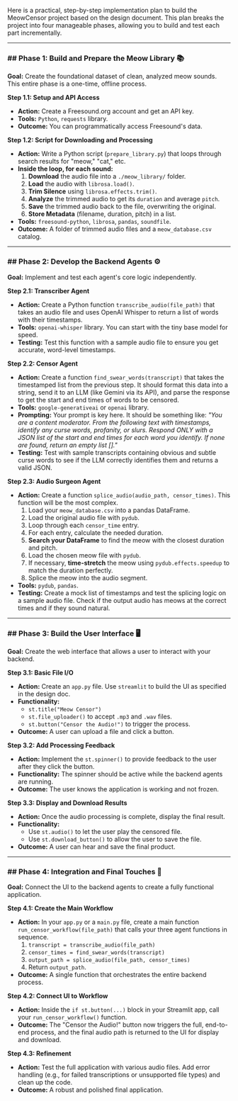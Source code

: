 Here is a practical, step-by-step implementation plan to build the MeowCensor project based on the design document. This plan breaks the project into four manageable phases, allowing you to build and test each part incrementally.

***

### ## Phase 1: Build and Prepare the Meow Library 📚

**Goal:** Create the foundational dataset of clean, analyzed meow sounds. This entire phase is a one-time, offline process.

**Step 1.1: Setup and API Access**
* **Action:** Create a Freesound.org account and get an API key.
* **Tools:** `Python`, `requests` library.
* **Outcome:** You can programmatically access Freesound's data.

**Step 1.2: Script for Downloading and Processing**
* **Action:** Write a Python script (`prepare_library.py`) that loops through search results for "meow," "cat," etc.
* **Inside the loop, for each sound:**
    1.  **Download** the audio file into a `./meow_library/` folder.
    2.  **Load** the audio with `librosa.load()`.
    3.  **Trim Silence** using `librosa.effects.trim()`.
    4.  **Analyze** the trimmed audio to get its `duration` and average `pitch`.
    5.  **Save** the trimmed audio back to the file, overwriting the original.
    6.  **Store Metadata** (filename, duration, pitch) in a list.
* **Tools:** `freesound-python`, `librosa`, `pandas`, `soundfile`.
* **Outcome:** A folder of trimmed audio files and a `meow_database.csv` catalog.

***

### ## Phase 2: Develop the Backend Agents ⚙️

**Goal:** Implement and test each agent's core logic independently.

**Step 2.1: Transcriber Agent**
* **Action:** Create a Python function `transcribe_audio(file_path)` that takes an audio file and uses OpenAI Whisper to return a list of words with their timestamps.
* **Tools:** `openai-whisper` library. You can start with the tiny base model for speed.
* **Testing:** Test this function with a sample audio file to ensure you get accurate, word-level timestamps.

**Step 2.2: Censor Agent**
* **Action:** Create a function `find_swear_words(transcript)` that takes the timestamped list from the previous step. It should format this data into a string, send it to an LLM (like Gemini via its API), and parse the response to get the start and end times of words to be censored.
* **Tools:** `google-generativeai` or `openai` library.
* **Prompting:** Your prompt is key here. It should be something like: *"You are a content moderator. From the following text with timestamps, identify any curse words, profanity, or slurs. Respond ONLY with a JSON list of the start and end times for each word you identify. If none are found, return an empty list []."*
* **Testing:** Test with sample transcripts containing obvious and subtle curse words to see if the LLM correctly identifies them and returns a valid JSON.

**Step 2.3: Audio Surgeon Agent**
* **Action:** Create a function `splice_audio(audio_path, censor_times)`. This function will be the most complex.
    1.  Load your `meow_database.csv` into a pandas DataFrame.
    2.  Load the original audio file with `pydub`.
    3.  Loop through each `censor_time` entry.
    4.  For each entry, calculate the needed duration.
    5.  **Search your DataFrame** to find the meow with the closest duration and pitch.
    6.  Load the chosen meow file with `pydub`.
    7.  If necessary, **time-stretch** the meow using `pydub.effects.speedup` to match the duration perfectly.
    8.  Splice the meow into the audio segment.
* **Tools:** `pydub`, `pandas`.
* **Testing:** Create a mock list of timestamps and test the splicing logic on a sample audio file. Check if the output audio has meows at the correct times and if they sound natural.

***

### ## Phase 3: Build the User Interface 🖥️

**Goal:** Create the web interface that allows a user to interact with your backend.

**Step 3.1: Basic File I/O**
* **Action:** Create an `app.py` file. Use `streamlit` to build the UI as specified in the design doc.
* **Functionality:**
    * `st.title("Meow Censor")`
    * `st.file_uploader()` to accept `.mp3` and `.wav` files.
    * `st.button("Censor the Audio!")` to trigger the process.
* **Outcome:** A user can upload a file and click a button.

**Step 3.2: Add Processing Feedback**
* **Action:** Implement the `st.spinner()` to provide feedback to the user after they click the button.
* **Functionality:** The spinner should be active while the backend agents are running.
* **Outcome:** The user knows the application is working and not frozen.

**Step 3.3: Display and Download Results**
* **Action:** Once the audio processing is complete, display the final result.
* **Functionality:**
    * Use `st.audio()` to let the user play the censored file.
    * Use `st.download_button()` to allow the user to save the file.
* **Outcome:** A user can hear and save the final product.

***

### ## Phase 4: Integration and Final Touches 🔗

**Goal:** Connect the UI to the backend agents to create a fully functional application.

**Step 4.1: Create the Main Workflow**
* **Action:** In your `app.py` or a `main.py` file, create a main function `run_censor_workflow(file_path)` that calls your three agent functions in sequence.
    1.  `transcript = transcribe_audio(file_path)`
    2.  `censor_times = find_swear_words(transcript)`
    3.  `output_path = splice_audio(file_path, censor_times)`
    4.  Return `output_path`.
* **Outcome:** A single function that orchestrates the entire backend process.

**Step 4.2: Connect UI to Workflow**
* **Action:** Inside the `if st.button(...)` block in your Streamlit app, call your `run_censor_workflow()` function.
* **Outcome:** The "Censor the Audio!" button now triggers the full, end-to-end process, and the final audio path is returned to the UI for display and download.

**Step 4.3: Refinement**
* **Action:** Test the full application with various audio files. Add error handling (e.g., for failed transcriptions or unsupported file types) and clean up the code.
* **Outcome:** A robust and polished final application.